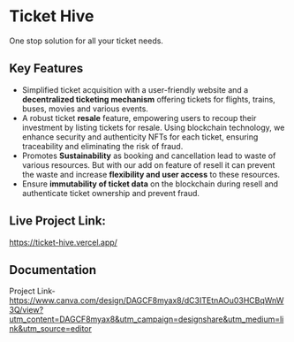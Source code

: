 # Ticket Hive
One stop solution for all your ticket needs.

## Key Features

* Simplified ticket acquisition with a user-friendly website and a **decentralized ticketing mechanism** offering tickets for flights, trains, buses, movies and various events.
* A robust ticket **resale** feature, empowering users to recoup their investment by listing tickets for resale. Using blockchain technology, we enhance security and authenticity NFTs for each ticket, ensuring traceability and eliminating the risk of fraud. 
* Promotes **Sustainability** as booking and cancellation lead to waste of various resources. But with our add on feature of resell it can prevent the waste and increase **flexibility and user access** to these resources.
* Ensure **immutability of ticket data** on the blockchain during resell and authenticate ticket ownership and prevent fraud.

## Live Project Link: 

https://ticket-hive.vercel.app/

## Documentation

Project Link-https://www.canva.com/design/DAGCF8myax8/dC3ITEtnAOu03HCBqWnW3Q/view?utm_content=DAGCF8myax8&utm_campaign=designshare&utm_medium=link&utm_source=editor

